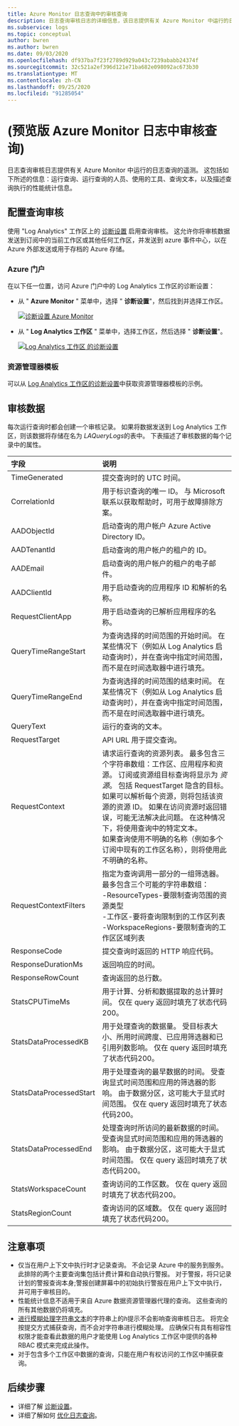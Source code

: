 ```yaml
---
title: Azure Monitor 日志查询中的审核查询
description: 日志查询审核日志的详细信息，该日志提供有关 Azure Monitor 中运行的日志查询的遥测。
ms.subservice: logs
ms.topic: conceptual
author: bwren
ms.author: bwren
ms.date: 09/03/2020
ms.openlocfilehash: df937ba7f23f2789d929a043c7239ababb24374f
ms.sourcegitcommit: 32c521a2ef396d121e71ba682e098092ac673b30
ms.translationtype: MT
ms.contentlocale: zh-CN
ms.lasthandoff: 09/25/2020
ms.locfileid: "91285054"
---
```

# <a name="audit-queries-in-azure-monitor-logs-preview"></a> (预览版 Azure Monitor 日志中审核查询) 
日志查询审核日志提供有关 Azure Monitor 中运行的日志查询的遥测。 这包括如下所述的信息：运行查询、运行查询的人员、使用的工具、查询文本，以及描述查询执行的性能统计信息。


## <a name="configure-query-auditing"></a>配置查询审核
使用 "Log Analytics" 工作区上的 [诊断设置](../platform/diagnostic-settings.md) 启用查询审核。 这允许你将审核数据发送到订阅中的当前工作区或其他任何工作区，并发送到 azure 事件中心，以在 Azure 外部发送或用于存档的 Azure 存储。 

### <a name="azure-portal"></a>Azure 门户
在以下任一位置，访问 Azure 门户中的 Log Analytics 工作区的诊断设置：

- 从 " **Azure Monitor** " 菜单中，选择 " **诊断设置**"，然后找到并选择工作区。

    [![诊断设置 Azure Monitor ](media/log-query-audit/diagnostic-setting-monitor.png)](media/log-query-audit/diagnostic-setting-monitor.png#lightbox) 

- 从 " **Log Analytics 工作区** " 菜单中，选择工作区，然后选择 " **诊断设置**"。

    [![Log Analytics 工作区 ](media/log-query-audit/diagnostic-setting-workspace.png) 的诊断设置 ](media/log-query-audit/diagnostic-setting-workspace.png#lightbox) 

### <a name="resource-manager-template"></a>资源管理器模板
可以从 [Log Analytics 工作区的诊断设置](../samples/resource-manager-diagnostic-settings.md#diagnostic-setting-for-log-analytics-workspace)中获取资源管理器模板的示例。

## <a name="audit-data"></a>审核数据
每次运行查询时都会创建一个审核记录。 如果将数据发送到 Log Analytics 工作区，则该数据将存储在名为 *LAQueryLogs*的表中。 下表描述了审核数据的每个记录中的属性。

| 字段 | 说明 |
|:---|:---|
| TimeGenerated         | 提交查询时的 UTC 时间。 |
| CorrelationId         | 用于标识查询的唯一 ID。 与 Microsoft 联系以获取帮助时，可用于故障排除方案。 |
| AADObjectId           | 启动查询的用户帐户 Azure Active Directory ID。  |
| AADTenantId           | 启动查询的用户帐户的租户的 ID。  |
| AADEmail              | 启动查询的用户帐户的租户的电子邮件。  |
| AADClientId           | 用于启动查询的应用程序 ID 和解析的名称。 |
| RequestClientApp      | 用于启动查询的已解析应用程序的名称。 |
| QueryTimeRangeStart   | 为查询选择的时间范围的开始时间。 在某些情况下（例如从 Log Analytics 启动查询时），并在查询中指定时间范围，而不是在时间选取器中进行填充。 |
| QueryTimeRangeEnd     | 为查询选择的时间范围的结束时间。 在某些情况下（例如从 Log Analytics 启动查询时），并在查询中指定时间范围，而不是在时间选取器中进行填充。  |
| QueryText             | 运行的查询的文本。 |
| RequestTarget         | API URL 用于提交查询。  |
| RequestContext        | 请求运行查询的资源列表。 最多包含三个字符串数组：工作区、应用程序和资源。 订阅或资源组目标查询将显示为 *资源*。 包括 RequestTarget 隐含的目标。<br>如果可以解析每个资源，则将包括该资源的资源 ID。 如果在访问资源时返回错误，可能无法解决此问题。 在这种情况下，将使用查询中的特定文本。<br>如果查询使用不明确的名称（例如多个订阅中现有的工作区名称），则将使用此不明确的名称。 |
| RequestContextFilters | 指定为查询调用一部分的一组筛选器。 最多包含三个可能的字符串数组：<br>-ResourceTypes-要限制查询范围的资源类型<br>-工作区-要将查询限制到的工作区列表<br>-WorkspaceRegions-要限制查询的工作区区域列表 |
| ResponseCode          | 提交查询时返回的 HTTP 响应代码。 |
| ResponseDurationMs    | 返回响应的时间。  |
| ResponseRowCount     | 查询返回的总行数。 |
| StatsCPUTimeMs       | 用于计算、分析和数据提取的总计算时间。 仅在 query 返回时填充了状态代码200。 |
| StatsDataProcessedKB | 用于处理查询的数据量。 受目标表大小、所用时间跨度、已应用筛选器和已引用列数影响。 仅在 query 返回时填充了状态代码200。 |
| StatsDataProcessedStart | 用于处理查询的最早数据的时间。 受查询显式时间范围和应用的筛选器的影响。 由于数据分区，这可能大于显式时间范围。 仅在 query 返回时填充了状态代码200。 |
| StatsDataProcessedEnd  |处理查询时所访问的最新数据的时间。 受查询显式时间范围和应用的筛选器的影响。 由于数据分区，这可能大于显式时间范围。 仅在 query 返回时填充了状态代码200。 |
| StatsWorkspaceCount | 查询访问的工作区数。 仅在 query 返回时填充了状态代码200。 |
| StatsRegionCount | 查询访问的区域数。 仅在 query 返回时填充了状态代码200。 |

## <a name="considerations"></a>注意事项

- 仅当在用户上下文中执行时才记录查询。 不会记录 Azure 中的服务到服务。 此排除的两个主要查询集包括计费计算和自动执行警报。 对于警报，将只记录计划的警报查询本身;警报创建屏幕中的初始执行警报在用户上下文中执行，并可用于审核目的。 
- 性能统计信息不适用于来自 Azure 数据资源管理器代理的查询。 这些查询的所有其他数据仍将填充。
- [进行模糊处理字符串文本](/azure/data-explorer/kusto/query/scalar-data-types/string#obfuscated-string-literals)的字符串上的*h*提示不会影响查询审核日志。 将完全按提交方式捕获查询，而不会对字符串进行模糊处理。 应确保只有具有相容性权限才能查看此数据的用户才能使用 Log Analytics 工作区中提供的各种 RBAC 模式来完成此操作。
- 对于包含多个工作区中数据的查询，只能在用户有权访问的工作区中捕获查询。

## <a name="next-steps"></a>后续步骤

- 详细了解 [诊断设置](../platform/diagnostic-settings.md)。
- 详细了解如何 [优化日志查询](query-optimization.md)。
